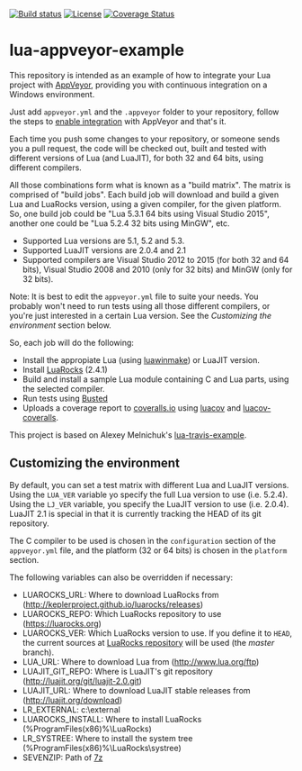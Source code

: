 [![Build status](https://ci.appveyor.com/api/projects/status/subf1ydrutspjtk8/branch/master?svg=true)](https://ci.appveyor.com/project/ignacio/lua-appveyor-example/branch/master)
[![License](http://img.shields.io/badge/License-MIT-brightgreen.svg)](LICENSE)
[![Coverage Status](https://coveralls.io/repos/github/ignacio/lua-appveyor-example/badge.svg?branch=luacov)](https://coveralls.io/github/ignacio/lua-appveyor-example?branch=luacov)

# lua-appveyor-example

This repository is intended as an example of how to integrate your Lua project with [AppVeyor](https://ci.appveyor.com/), providing you with continuous integration on a Windows environment.

Just add `appveyor.yml` and the `.appveyor` folder to your repository, follow the steps to [enable integration](http://www.appveyor.com/docs) with AppVeyor and that's it.

Each time you push some changes to your repository, or someone sends you a pull request, the code will be checked out, built and tested with different versions of Lua (and LuaJIT), for both 32 and 64 bits, using different compilers.

All those combinations form what is known as a "build matrix". The matrix is comprised of "build jobs". Each build job will download and build a given Lua and LuaRocks version, using a given compiler, for the given platform. So, one build job could be "Lua 5.3.1 64 bits using Visual Studio 2015", another one could be "Lua 5.2.4 32 bits using MinGW", etc.

- Supported Lua versions are 5.1, 5.2 and 5.3.
- Supported LuaJIT versions are 2.0.4 and 2.1
- Supported compilers are Visual Studio 2012 to 2015 (for both 32 and 64 bits), Visual Studio 2008 and 2010 (only for 32 bits) and MinGW (only for 32 bits).

Note: It is best to edit the `appveyor.yml` file to suite your needs. You probably won't need to run tests using all those different compilers, or you're just interested in a certain Lua version. See the _Customizing the environment_ section below.

So, each job will do the following:
* Install the appropiate Lua (using [luawinmake](https://github.com/Tieske/luawinmake)) or LuaJIT version.
* Install [LuaRocks](https://luarocks.org/) (2.4.1)
* Build and install a sample Lua module containing C and Lua parts, using the selected compiler.
* Run tests using [Busted](http://olivinelabs.com/busted/)
* Uploads a coverage report to [coveralls.io](https://coveralls.io/) using [luacov](https://keplerproject.github.io/luacov/) and [luacov-coveralls](https://github.com/moteus/luacov-coveralls).

This project is based on Alexey Melnichuk's [lua-travis-example](https://github.com/moteus/lua-travis-example).

## Customizing the environment

By default, you can set a test matrix with different Lua and LuaJIT versions. Using the `LUA_VER` variable yo specify the full Lua version to use (i.e. 5.2.4).
Using the `LJ_VER` variable, you specify the LuaJIT version to use (i.e. 2.0.4). LuaJIT 2.1 is special in that it is currently tracking the HEAD of its git repository.

The C compiler to be used is chosen ìn the `configuration` section of the `appveyor.yml` file, and the platform (32 or 64 bits) is chosen in the `platform` section.

The following variables can also be overridden if necessary:

- LUAROCKS_URL: Where to download LuaRocks from (http://keplerproject.github.io/luarocks/releases)
- LUAROCKS_REPO: Which LuaRocks repository to use (https://luarocks.org)
- LUAROCKS_VER: Which LuaRocks version to use. If you define it to `HEAD`, the current sources at [LuaRocks repository](https://github.com/keplerproject/luarocks) will be used (the _master_ branch).
- LUA_URL: Where to download Lua from (http://www.lua.org/ftp)
- LUAJIT_GIT_REPO: Where is LuaJIT's git repository (http://luajit.org/git/luajit-2.0.git)
- LUAJIT_URL: Where to download LuaJIT stable releases from (http://luajit.org/download)
- LR_EXTERNAL: c:\external
- LUAROCKS_INSTALL: Where to install LuaRocks (%ProgramFiles(x86)%\LuaRocks)
- LR_SYSTREE: Where to install the system tree (%ProgramFiles(x86)%\LuaRocks\systree)
- SEVENZIP: Path of [7z](http://www.7-zip.org/)
